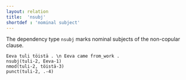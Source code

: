 ```yaml
---
layout: relation
title:  'nsubj'
shortdef : 'nominal subject'
---
```


The dependency type `nsubj` marks nominal subjects of the non-copular
clause.

<!-- For thorough discussion of different types of subjects in
Finnish, see Section [subj-obj](#sec-subj-obj).-->

<!-- fname:nsubj_basic.pdf -->
~~~ sdparse
Eeva tuli töistä . \n Eeva came from_work .
nsubj(tuli-2, Eeva-1)
nmod(tuli-2, töistä-3)
punct(tuli-2, .-4)
~~~

<!-- Interlanguage links updated Út zář 29 18:41:28 CEST 2020 -->
